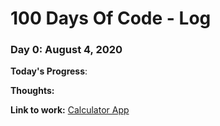 # 100 Days Of Code - Log

### Day 0: August 4, 2020 

**Today's Progress**: 

**Thoughts:** 

**Link to work:** [Calculator App](http://www.example.com)

